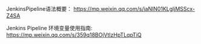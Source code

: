 JenkinsPipeline语法概要：
https://mp.weixin.qq.com/s/iaNlN01KLgljMSScx-Z4SA

Jenkins Pipeline 环境变量使用指南:
https://mp.weixin.qq.com/s/359q18BOjVtlzHpTLqpTiQ